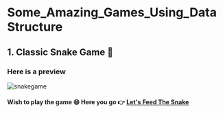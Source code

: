 # Some_Amazing_Games_Using_DataStructure

## 1. Classic Snake Game :snake:

### Here is a preview

![snakegame](https://user-images.githubusercontent.com/55852502/105125105-9fdba900-5b01-11eb-9192-1d7ad23f525f.gif)

#### Wish to play the game :smile: Here you go :point_right: [Let's Feed The Snake](https://classicsnakegame.netlify.app/)
